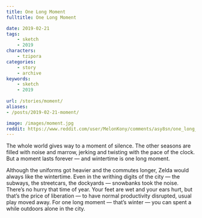 ```yaml
---
title: One Long Moment
fulltitle: One Long Moment

date: 2019-02-21
tags:
    - sketch
    - 2019
characters:
    - tzipora
categories:
    - story
    - archive
keywords:
    - sketch
    - 2019
    
url: /stories/moment/
aliases:
- /posts/2019-02-21-moment/

image: /images/moment.jpg
reddit: https://www.reddit.com/user/MelonKony/comments/asy8sn/one_long_moment/
---
```

The whole world gives way to a moment of silence. The other seasons are filled with noise and marrow, jerking and twisting with the pace of the clock. But a moment lasts forever — and wintertime is one long moment.

Although the uniforms got heavier and the commutes longer, Zelda would always like the wintertime. Even in the writhing digits of the city — the subways, the streetcars, the dockyards — snowbanks took the noise. There’s no hurry that time of year. Your feet are wet and your ears hurt, but that’s the price of liberation — to have normal productivity disrupted, usual play moved away. For one long moment — that’s winter — you can spent a while outdoors alone in the city.

